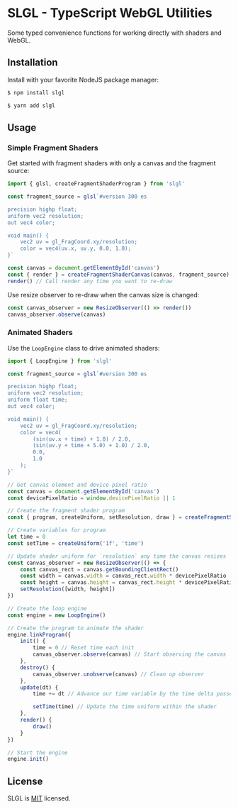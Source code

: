 # SLGL - TypeScript WebGL Utilities

Some typed convenience functions for working directly with shaders and WebGL.

## Installation

Install with your favorite NodeJS package manager:

```bash
$ npm install slgl

$ yarn add slgl
```

## Usage

### Simple Fragment Shaders

Get started with fragment shaders with only a canvas and the fragment source:

```ts
import { glsl, createFragmentShaderProgram } from 'slgl'

const fragment_source = glsl`#version 300 es

precision highp float;
uniform vec2 resolution;
out vec4 color;

void main() {
	vec2 uv = gl_FragCoord.xy/resolution;
	color = vec4(uv.x, uv.y, 0.0, 1.0);
}`

const canvas = document.getElementById('canvas')
const { render } = createFragmentShaderCanvas(canvas, fragment_source)
render() // Call render any time you want to re-draw
```

Use resize observer to re-draw when the canvas size is changed:

```ts
const canvas_observer = new ResizeObserver(() => render())
canvas_observer.observe(canvas)
```

### Animated Shaders

Use the `LoopEngine` class to drive animated shaders:

```ts
import { LoopEngine } from 'slgl'

const fragment_source = glsl`#version 300 es

precision highp float;
uniform vec2 resolution;
uniform float time;
out vec4 color;

void main() {
	vec2 uv = gl_FragCoord.xy/resolution;
	color = vec4(
		(sin(uv.x + time) + 1.0) / 2.0,
		(sin(uv.y + time + 5.0) + 1.0) / 2.0,
		0.0,
		1.0
	);
}`

// Get canvas element and device pixel ratio
const canvas = document.getElementById('canvas')
const devicePixelRatio = window.devicePixelRatio || 1

// Create the fragment shader program
const { program, createUniform, setResolution, draw } = createFragmentShaderProgram(gl, fragment_source)

// Create variables for program
let time = 0
const setTime = createUniform('1f', 'time')

// Update shader uniform for `resolution` any time the canvas resizes
const canvas_observer = new ResizeObserver(() => {
	const canvas_rect = canvas.getBoundingClientRect()
	const width = canvas.width = canvas_rect.width * devicePixelRatio
	const height = canvas.height = canvas_rect.height * devicePixelRatio
	setResolution([width, height])
})

// Create the loop engine
const engine = new LoopEngine()

// Create the program to animate the shader
engine.linkProgram({
	init() {
		time = 0 // Reset time each init
		canvas_observer.observe(canvas) // Start observing the canvas
	},
	destroy() {
		canvas_observer.unobserve(canvas) // Clean up observer
	},
	update(dt) {
		time += dt // Advance our time variable by the time delta passed by `LoopEngine`

		setTime(time) // Update the time uniform within the shader
	},
	render() {
		draw()
	}
})

// Start the engine
engine.init()
```

## License

SLGL is [MIT](LICENSE) licensed.
